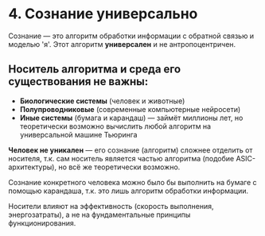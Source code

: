# 4. Сознание универсально

Сознание — это алгоритм обработки информации с обратной связью и моделью 'я'. Этот алгоритм **универсален** и не антропоцентричен.

## Носитель алгоритма и среда его существования не важны:

- **Биологические системы** (человек и животные)
- **Полупроводниковые** (современные компьютерные нейросети)
- **Иные системы** (бумага и карандаш) — займёт миллионы лет, но теоретически возможно вычислить любой алгоритм на универсальной машине Тьюринга

**Человек не уникален** — его сознание (алгоритм) сложнее отделить от носителя, т.к. сам носитель является частью алгоритма (подобие ASIC-архитектуры), но всё же теоретически возможно.

Сознание конкретного человека можно было бы выполнить на бумаге c помощью карандаша, т.к. это лишь алгоритм обработки информации.

Носители влияют на эффективность (скорость выполнения, энергозатраты), а не на фундаментальные принципы функционирования.
